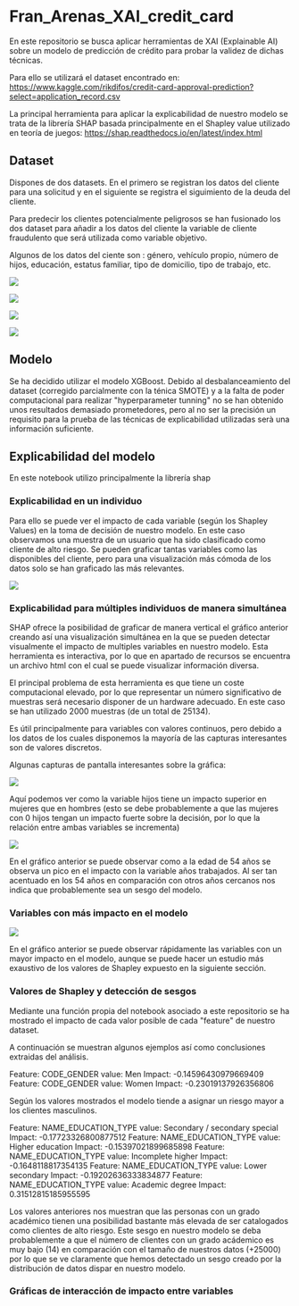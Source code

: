 # Fran_Arenas_XAI_credit_card

En este repositorio se busca aplicar herramientas de XAI (Explainable AI) sobre un modelo de predicción de crédito para probar la validez de dichas técnicas.


Para ello se utilizará el dataset encontrado en: https://www.kaggle.com/rikdifos/credit-card-approval-prediction?select=application_record.csv


La principal herramienta para aplicar la explicabilidad de nuestro modelo se trata de la librería SHAP basada principalmente en el Shapley value utilizado en teoría de juegos: https://shap.readthedocs.io/en/latest/index.html

## Dataset

Dispones de dos datasets. En el primero se registran los datos del cliente para una solicitud y en el siguiente se registra el siguimiento de la deuda del cliente.


Para predecir los clientes potencialmente peligrosos se han fusionado los dos dataset para añadir a los datos del cliente la variable de cliente fraudulento que será utilizada como variable objetivo.


Algunos de los datos del ciente son : género, vehículo propio, número de hijos, educación, estatus familiar, tipo de domicilio, tipo de trabajo, etc.

![](images/clientspng.png)

![](images/jobs.png)

![](images/Male_Female.png)

![](images/education.png)




## Modelo


Se ha decidido utilizar el modelo XGBoost. Debido al desbalanceamiento del dataset (corregido parcialmente con la ténica SMOTE) y a la falta de poder computacional para realizar "hyperparameter tunning" no se han obtenido unos resultados demasiado prometedores, pero al no ser la precisión un requisito para la prueba de las técnicas de explicabilidad utilizadas serà una información suficiente.


## Explicabilidad del modelo

En este notebook utilizo principalmente la librería shap

### Explicabilidad en un individuo
 Para ello se puede ver el impacto de cada variable (según los Shapley Values) en la toma de decisión de nuestro modelo. En este caso observamos una muestra de un usuario que ha sido clasificado como cliente de alto riesgo. Se pueden graficar tantas variables como las disponibles del cliente, pero para una visualización más cómoda de los datos solo se han graficado las más relevantes.
 
![](images/Importance.png)

### Explicabilidad para múltiples individuos de manera simultánea
SHAP ofrece la posibilidad de graficar de manera vertical el gráfico anterior creando así una visualización simultánea en la que se pueden detectar visualmente el impacto de multiples variables en nuestro modelo. Esta herramienta es interactiva, por lo que en apartado de recursos se encuentra un archivo html con el cual se puede visualizar información diversa. 


El principal problema de esta herramienta es que tiene un coste computacional elevado, por lo que representar un número significativo de muestras será necesario disponer de un hardware adecuado. En este caso se han utilizado 2000 muestras (de un total de 25134).


Es útil principalmente para variables con valores continuos, pero debido a los datos de los cuales disponemos la mayoría de las capturas interesantes son de valores discretos.


Algunas capturas de pantalla interesantes sobre la gráfica:


![](images/Captura1_genero_hijos.PNG)


Aquí podemos ver como la variable hijos tiene un impacto superior en mujeres que en hombres (esto se debe probablemente a que las mujeres con 0 hijos tengan un impacto fuerte sobre la decisión, por lo que la relación entre ambas variables se incrementa)


![](images/Captura2.PNG)

En el gráfico anterior se puede observar como a la edad de 54 años se observa un pico en el impacto con la variable años trabajados. Al ser tan acentuado en los 54 años en comparación con otros años cercanos nos indica que probablemente sea un sesgo del modelo.


### Variables con más impacto en el modelo

![](images/impact.png)

En el gráfico anterior se puede observar rápidamente las variables con un mayor impacto en el modelo, aunque se puede hacer un estudio más exaustivo de los valores de Shapley expuesto en la siguiente sección.

### Valores de Shapley y detección de sesgos
Mediante una función propia del notebook asociado a este repositorio se ha mostrado el impacto de cada valor posible de cada "feature" de nuestro dataset.

A continuación se muestran algunos ejemplos así como conclusiones extraidas del análisis.

Feature: CODE_GENDER	 value: Men	 Impact: -0.14596430979669409
Feature: CODE_GENDER	 value: Women	 Impact: -0.23019137926356806

Según los valores mostrados el modelo tiende a asignar un riesgo mayor a los clientes masculinos.

Feature: NAME_EDUCATION_TYPE	 value: Secondary / secondary special	 Impact: -0.17723326800877512
Feature: NAME_EDUCATION_TYPE	 value: Higher education	 Impact: -0.15397021899685898
Feature: NAME_EDUCATION_TYPE	 value: Incomplete higher	 Impact: -0.1648118817354135
Feature: NAME_EDUCATION_TYPE	 value: Lower secondary	 Impact: -0.19202636333834877
Feature: NAME_EDUCATION_TYPE	 value: Academic degree	 Impact: 0.31512815185955595

Los valores anteriores nos muestran que las personas con un grado académico tienen una posibilidad bastante más elevada de ser catalogados como clientes de alto riesgo. Este sesgo en nuestro modelo se deba probablemente a que el número de clientes con un grado acádemico es muy bajo (14) en comparación con el tamaño de nuestros datos (+25000) por lo que se ve claramente que hemos detectado un sesgo creado por la distribución de datos dispar en nuestro modelo.



### Gráficas de interacción de impacto entre variables 
